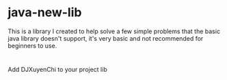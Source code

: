 # java-new-lib

This is a library I created to help solve a few simple problems that the basic java library doesn't support, it's very basic and not recommended for beginners to use.


#
Add DJXuyenChi to your project lib
